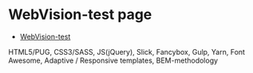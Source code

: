 # WebVision-test page
* [WebVision-test](https://boxing199.github.io/WebVision-test/dist/index.html)

HTML5/PUG, CSS3/SASS,
JS(jQuery), Slick, Fancybox,
Gulp, Yarn,
Font Awesome,
Adaptive / Responsive templates, BEM-methodology

